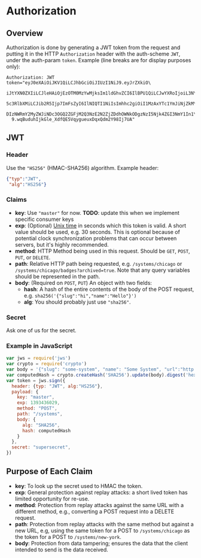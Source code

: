 # Authorization

## Overview

Authorization is done by generating a JWT token from the request and putting it in the HTTP `Authorization` header with the auth-scheme `JWT`, under the auth-param `token`. Example (line breaks are for display purposes only):

```
Authorization: JWT token="eyJ0eXAiOiJKV1QiLCJhbGciOiJIUzI1NiJ9.eyJrZXkiO\
  iJtYXN0ZXIiLCJleHAiOjEzOTM0MzYwMjksIm1ldGhvZCI6IlBPU1QiLCJwYXRoIjoiL3N\
  5c3RlbXMiLCJib2R5Ijp7ImFsZyI6IlNIQTI1NiIsImhhc2giOiI1MzAxYTc1YmJiNjZkM\
  DIzNWRmY2MyZWJiNDc3OGQ2ZGFjM2Q3NzE2N2ZjZDdhOWNkODgzNzI5Njk4ZGI3NmY1In1\
  9.wqBuduhIjkGle_XdfQE5VqygueuxDqxQdm2Y98Ij7UA"
```

## JWT

### Header

Use the `"HS256"` (HMAC-SHA256) algorithm. Example header:
```json
{"typ":"JWT",
 "alg":"HS256"}
```
### Claims

* **key**: Use `"master"` for now. **TODO**: update this when we implement specific consumer keys
* **exp**: (Optional) [Unix time](http://en.wikipedia.org/wiki/Unix_time) in seconds which this token is valid. A short value should be used, e.g. 30 seconds. This is optional because of potential clock synchronization problems that can occur between servers, but it's highly recommended.
* **method**: HTTP Method being used in this request. Should be `GET`, `POST`, `PUT`, or `DELETE`.
* **path**: Relative HTTP path being requested, e.g. `/systems/chicago` or `/systems/chicago/badges?archived=true`. Note that any query variables should be represented in the path.
* **body**: (Required on `POST`, `PUT`) An object with two fields:
  * **hash**: A hash of the entire contents of the body of the POST request, e.g. `sha256('{"slug":"hi","name":"Hello"}')`
  * **alg**: You should probably just use `"sha256"`.

### Secret

Ask one of us for the secret.

### Example in JavaScript
```js
var jws = require('jws')
var crypto = require('crypto')
var body = '{"slug": "some-system", "name": "Some System", "url":"http://example.org"}'
var computedHash = crypto.createHash('SHA256').update(body).digest('hex')
var token = jws.sign({
  header: {typ: "JWT", alg:"HS256"},
  payload: {
    key: "master",
    exp: 1393436029,
    method: "POST",
    path: "/systems",
    body: {
      alg: "SHA256",
      hash: computedHash
    }
  },
  secret: "supersecret",
})
```

## Purpose of Each Claim

* **key**: To look up the secret used to HMAC the token.
* **exp**: General protection against replay attacks: a short lived token has limited opportunity for re-use.
* **method**: Protection from replay attacks against the same URL with a different method, e.g., converting a POST request into a DELETE request.
* **path**: Protection from replay attacks with the same method but against a new URL, e.g, using the same token for a POST to `/systems/chicago` as the token for a POST to `/systems/new-york`.
* **body**: Protection from data tampering; ensures the data that the client intended to send is the data received.
